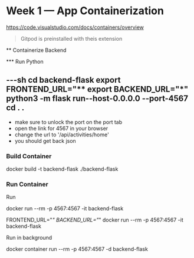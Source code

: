 # Week 1 — App Containerization

https://code.visualstudio.com/docs/containers/overview

> Gitpod is preinstalled with theis extension

** Containerize Backend

*** Run Python

---sh
cd backend-flask
export FRONTEND_URL="**
export BACKEND_URL="*"
python3 -m flask run--host-0.0.0.0 --port-4567
cd . .
---

- make sure to unlock the port on the port tab
- open the link for 4567 in your browser
- change the url to '/api/activities/home'
- you should get back json



### Build Container

docker build -t backend-flask ./backend-flask


### Run Container

Run 

docker run --rm -p 4567:4567 -it backend-flask

FRONTEND_URL="*" BACKEND_URL="*" docker run --rm -p 4567:4567 -it backend-flask

Run in background

docker container run --rm -p 4567:4567 -d backend-flask
